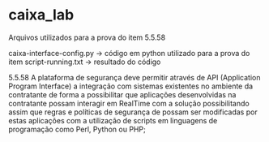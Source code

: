 # caixa_lab

Arquivos utilizados para a prova do item 5.5.58

caixa-interface-config.py -> código em python utilizado para a prova do item
script-running.txt -> resultado do código


5.5.58 A plataforma de segurança deve permitir através de API (Application Program Interface) a integração com sistemas existentes no ambiente da contratante de forma a possibilitar que aplicações desenvolvidas na contratante possam interagir em RealTime com a solução possibilitando assim que regras e políticas de segurança de possam ser modificadas por estas aplicações com a utilização de scripts em linguagens de programação como Perl, Python ou PHP;


